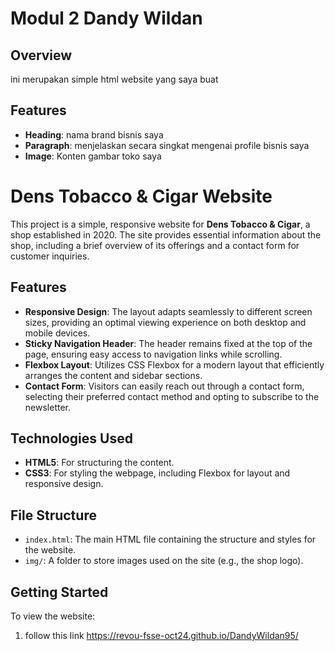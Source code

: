# Modul 2 Dandy Wildan

## Overview

ini merupakan simple html website yang saya buat

## Features

- **Heading**: nama brand bisnis saya 
- **Paragraph**: menjelaskan secara singkat mengenai profile bisnis saya
- **Image**: Konten gambar toko saya

# Dens Tobacco & Cigar Website

This project is a simple, responsive website for **Dens Tobacco & Cigar**, a shop established in 2020. The site provides essential information about the shop, including a brief overview of its offerings and a contact form for customer inquiries.

## Features

- **Responsive Design**: The layout adapts seamlessly to different screen sizes, providing an optimal viewing experience on both desktop and mobile devices.
- **Sticky Navigation Header**: The header remains fixed at the top of the page, ensuring easy access to navigation links while scrolling.
- **Flexbox Layout**: Utilizes CSS Flexbox for a modern layout that efficiently arranges the content and sidebar sections.
- **Contact Form**: Visitors can easily reach out through a contact form, selecting their preferred contact method and opting to subscribe to the newsletter.

## Technologies Used

- **HTML5**: For structuring the content.
- **CSS3**: For styling the webpage, including Flexbox for layout and responsive design.

## File Structure

- `index.html`: The main HTML file containing the structure and styles for the website.
- `img/`: A folder to store images used on the site (e.g., the shop logo).

## Getting Started

To view the website:

1. follow this link https://revou-fsse-oct24.github.io/DandyWildan95/



